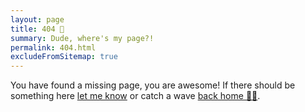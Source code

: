 ```yaml
---
layout: page
title: 404 🤔
summary: Dude, where's my page?!
permalink: 404.html
excludeFromSitemap: true
---
```

You have found a missing page, you are awesome! If there should be something here [let me know](https://github.com/alex-page/alexpage.dev/issues/new) or catch a wave [back home 🏄‍♂️](/).
